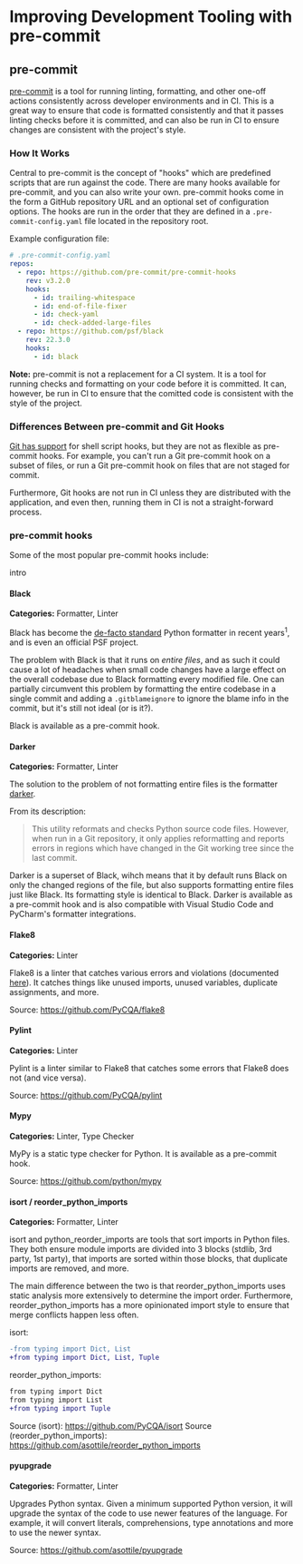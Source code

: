 # Improving Development Tooling with pre-commit



## pre-commit

[pre-commit](https://pre-commit.com/) is a tool for running linting, formatting, and other one-off actions consistently across developer environments and in CI. This is a great way to ensure that code is formatted consistently and that it passes linting checks before it is committed, and can also be run in CI to ensure changes are consistent with the project's style. 

### How It Works

Central to pre-commit is the concept of "hooks" which are predefined scripts that are run against the code. There are many hooks available for pre-commit, and you can also write your own. pre-commit hooks come in the form a GitHub repository URL and an optional set of configuration options. The hooks are run in the order that they are defined in a `.pre-commit-config.yaml` file located in the repository root. 

Example configuration file:

```yaml
# .pre-commit-config.yaml
repos:
  - repo: https://github.com/pre-commit/pre-commit-hooks
    rev: v3.2.0
    hooks:
      - id: trailing-whitespace
      - id: end-of-file-fixer
      - id: check-yaml
      - id: check-added-large-files
  - repo: https://github.com/psf/black
    rev: 22.3.0
    hooks:
      - id: black
```

**Note:** pre-commit is not a replacement for a CI system. It is a tool for running checks and formatting on your code before it is committed. It can, however, be run in CI to ensure that the comitted code is consistent with the style of the project.

### Differences Between pre-commit and Git Hooks

[Git has support](https://git-scm.com/book/en/v2/Customizing-Git-Git-Hooks) for shell script hooks, but they are not as flexible as pre-commit hooks. For example, you can't run a Git pre-commit hook on a subset of files, or run a Git pre-commit hook on files that are not staged for commit. 

Furthermore, Git hooks are not run in CI unless they are distributed with the application, and even then, running them in CI is not a straight-forward process.

<!-- TODO: add paragraph/section about running all hooks on all files when adding pre-commit to ensure consistency across all files. Needs .gitblameignore. -->

<!-- NOTE: add section on pre-commit.ci? -->

### pre-commit hooks

Some of the most popular pre-commit hooks include:


intro
#### Black

**Categories:** Formatter, Linter

Black has become the [de-facto standard](https://star-history.com/#psf/black&hhatto/autopep8&google/yapf&Date) Python formatter in recent years<sup>1</sup>, and is even an official PSF project.

The problem with Black is that it runs on _entire files_, and as such it could cause a lot of headaches when small code changes have a large effect on the overall codebase due to Black formatting every modified file. One can partially circumvent this problem by formatting the entire codebase in a single commit and adding a `.gitblameignore` to ignore the blame info in the commit, but it's still not ideal (or is it?).

Black is available as a pre-commit hook.


#### Darker

**Categories:** Formatter, Linter

The solution to the problem of not formatting entire files is the formatter [darker](https://github.com/akaihola/darker).

From its description:

> This utility reformats and checks Python source code files. However, when run in a Git repository, it only applies reformatting and reports errors in regions which have changed in the Git working tree since the last commit.

Darker is a superset of Black, wihch means that it by default runs Black on only the changed regions of the file, but also supports formatting entire files just like Black. Its formatting style is identical to Black. Darker is available as a pre-commit hook and is also compatible with Visual Studio Code and PyCharm's formatter integrations.


#### Flake8

**Categories:** Linter

Flake8 is a linter that catches various errors and violations (documented [here](https://flake8.pycqa.org/en/latest/user/error-codes.html)). It catches things like unused imports, unused variables, duplicate assignments, and more. 

Source: https://github.com/PyCQA/flake8

#### Pylint

**Categories:** Linter

Pylint is a linter similar to Flake8 that catches some errors that Flake8 does not (and vice versa). 

Source: https://github.com/PyCQA/pylint

#### Mypy

**Categories:** Linter, Type Checker

MyPy is a static type checker for Python. 
It is available as a pre-commit hook.

Source: https://github.com/python/mypy


#### isort / reorder_python_imports

**Categories:** Formatter, Linter

isort and python_reorder_imports are tools that sort imports in Python files. They both ensure module imports are divided into 3 blocks (stdlib, 3rd party, 1st party), that imports are sorted within those blocks, that duplicate imports are removed, and more.

The main difference between the two is that reorder_python_imports uses static analysis more extensively to determine the import order. Furthermore, reorder_python_imports has a more opinionated import style to ensure that merge conflicts happen less often. 


isort:

```diff
-from typing import Dict, List
+from typing import Dict, List, Tuple
```

reorder_python_imports:

```diff
from typing import Dict
from typing import List
+from typing import Tuple
```

Source (isort): https://github.com/PyCQA/isort
Source (reorder_python_imports): https://github.com/asottile/reorder_python_imports




#### pyupgrade

**Categories:** Formatter, Linter

Upgrades Python syntax. Given a minimum supported Python version, it will upgrade the syntax of the code to use newer features of the language. For example, it will convert literals, comprehensions, type annotations and more to use the newer syntax. 

Source: https://github.com/asottile/pyupgrade

<!-- #### safety

Checks for insecure dependencies. See [Dependency Management](#dependency-management) for more details. -->


